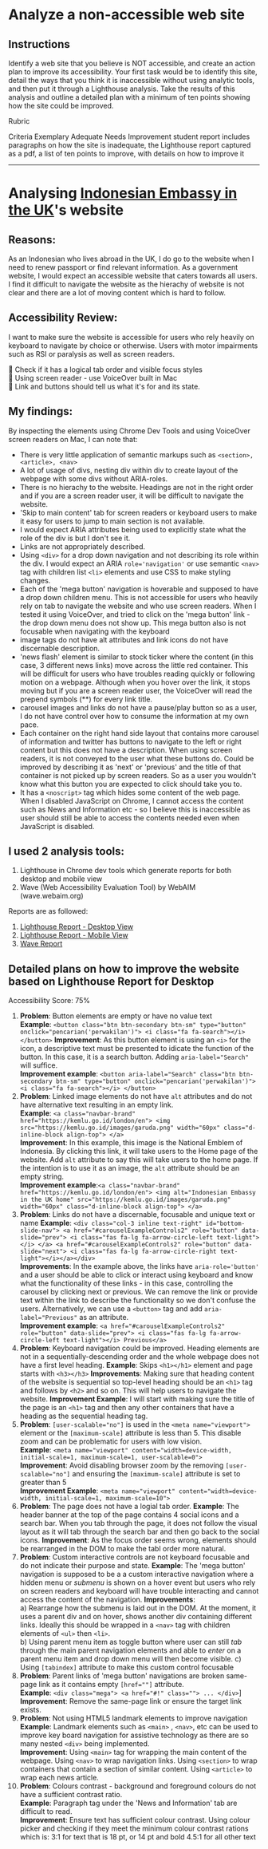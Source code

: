 # Analyze a non-accessible web site

## Instructions

Identify a web site that you believe is NOT accessible, and create an action plan to improve its accessibility. Your first task would be to identify this site, detail the ways that you think it is inaccessible without using analytic tools, and then put it through a Lighthouse analysis. Take the results of this analysis and outline a detailed plan with a minimum of ten points showing how the site could be improved.

Rubric

Criteria Exemplary Adequate Needs Improvement
student report includes paragraphs on how the site is inadequate, the Lighthouse report captured as a pdf, a list of ten points to improve, with details on how to improve it

---

# Analysing [Indonesian Embassy in the UK](https://kemlu.go.id/london/en)'s website

## Reasons:

As an Indonesian who lives abroad in the UK, I do go to the website when I need to renew passport or find relevant information. As a government website, I would expect an accessible website that caters towards all users. I find it difficult to navigate the website as the hierachy of website is not clear and there are a lot of moving content which is hard to follow.

## Accessibility Review:

I want to make sure the website is accessible for users who rely heavily on keyboard to navigate by choice or otherwise. Users with motor impairments such as RSI or paralysis as well as screen readers.

📌 Check if it has a logical tab order and visible focus styles \
📌 Using screen reader - use VoiceOver built in Mac \
📌 Link and buttons should tell us what it's for and its state.

## My findings:

By inspecting the elements using Chrome Dev Tools and using VoiceOver screen readers on Mac, I can note that:

- There is very little application of semantic markups such as `<section>, <article>, <nav>`
- A lot of usage of divs, nesting div within div to create layout of the webpage with some divs without ARIA-roles.
- There is no hierachy to the website. Headings are not in the right order and if you are a screen reader user, it will be difficult to navigate the website.
- 'Skip to main content' tab for screen readers or keyboard users to make it easy for users to jump to main section is not available.
- I would expect ARIA attributes being used to explicitly state what the role of the div is but I don't see it.
- Links are not appropriately described.
- Using `<div>` for a drop down navigation and not describing its role within the div. I would expect an ARIA `role='navigation'` or use semantic `<nav>` tag with children list `<li>` elements and use CSS to make styling changes.
- Each of the 'mega button' navigation is hoverable and supposed to have a drop down children menu. This is not accessible for users who heavily rely on tab to navigate the website and who use screen readers. When I tested it using VoiceOver, and tried to click on the 'mega button' link - the drop down menu does not show up. This mega button also is not focusable when navigating with the keyboard
- image tags do not have alt attributes and link icons do not have discernable description.
- 'news flash' element is similar to stock ticker where the content (in this case, 3 different news links) move across the little red container. This will be difficult for users who have troubles reading quickly or following motion on a webpage. Although when you hover over the link, it stops moving but if you are a screen reader user, the VoiceOver will read the prepend symbols (\*\*) for every link title.
- carousel images and links do not have a pause/play button so as a user, I do not have control over how to consume the information at my own pace.
- Each container on the right hand side layout that contains more carousel of information and twitter has buttons to navigate to the left or right content but this does not have a description. When using screen readers, it is not conveyed to the user what these buttons do. Could be improved by describing it as 'next' or 'previous' and the title of that container is not picked up by screen readers. So as a user you wouldn't know what this button you are expected to click should take you to.
- It has a `<noscript>` tag which hides some content of the web page. When I disabled JavaScript on Chrome, I cannot access the content such as News and Information etc - so I believe this is inaccessible as user should still be able to access the contents needed even when JavaScript is disabled.

## I used 2 analysis tools:

1. Lighthouse in Chrome dev tools which generate reports for both desktop and mobile view
2. Wave (Web Accessibility Evaluation Tool) by WebAIM (wave.webaim.org)

Reports are as followed:

1. [Lighthouse Report - Desktop View](./kemlu-desktop-lighthouse-report.pdf)
2. [Lighthouse Report - Mobile View](./kemlu-mobile-lighthouse.pdf)
3. [Wave Report](https://wave.webaim.org/report#/https://kemlu.go.id/london/en#!)

## Detailed plans on how to improve the website based on Lighthouse Report for Desktop

Accessibility Score: 75%

1. **Problem**: Button elements are empty or have no value text \
   **Example**: `<button class="btn btn-secondary btn-sm" type="button" onclick="pencarian('perwakilan')"> <i class="fa fa-search"></i> </button>`
   **Improvement**: As this button element is using an `<i>` for the icon, a descriptive text must be presented to idicate the function of the button. In this case, it is a search button. Adding `aria-label="Search"` will suffice. \
   **Improvement example**: `<button aria-label="Search" class="btn btn-secondary btn-sm" type="button" onclick="pencarian('perwakilan')"> <i class="fa fa-search"></i> </button>`
2. **Problem**: Linked image elements do not have `alt` attributes and do not have alternative text resulting in an empty link. \
   **Example**: `<a class="navbar-brand" href="https://kemlu.go.id/london/en"> <img src="https://kemlu.go.id/images/garuda.png" width="60px" class="d-inline-block align-top"> </a>` \
   **Improvement**: In this example, this image is the National Emblem of Indonesia. By clicking this link, it will take users to the Home page of the website. Add `alt` attribute to say this will take users to the home page. If the intention is to use it as an image, the `alt` attribute should be an empty string. \
   **Improvement example**:`<a class="navbar-brand" href="https://kemlu.go.id/london/en"> <img alt="Indonesian Embassy in the UK home" src="https://kemlu.go.id/images/garuda.png" width="60px" class="d-inline-block align-top"> </a>`
3. **Problem**: Links do not have a discernable, focusable and unique text or name
   **Example**: `<div class="col-3 inline text-right" id="bottom-slide-nav"> <a href="#carouselExampleControls2" role="button" data-slide="prev"> <i class="fas fa-lg fa-arrow-circle-left text-light"></i> </a> <a href="#carouselExampleControls2" role="button" data-slide="next"> <i class="fas fa-lg fa-arrow-circle-right text-light"></i></a></div>` \
   **Improvements**: In the example above, the links have `aria-role='button'` and a user should be able to click or interact using keyboard and know what the functionality of these links - in this case, controlling the carousel by clicking next or previous. We can remove the link or provide text within the link to describe the functionality so we don't confuse the users. Alternatively, we can use a `<button>` tag and add `aria-label="Previous"` as an attribute. \
   **Improvement example**: `<a href="#carouselExampleControls2" role="button" data-slide="prev"> <i class="fas fa-lg fa-arrow-circle-left text-light"></i> Previous</a>`
4. **Problem**: Keyboard navigation could be improved. Heading elements are not in a sequentially-descending order and the whole webpage does not have a first level heading.
   **Example**: Skips `<h1></h1>` element and page starts with `<h3></h3>`
   **Improvements**: Making sure that heading content of the website is sequential so top-level heading should be an `<h1>` tag and follows by `<h2>` and so on. This will help users to navigate the website.
   **Improvement Example**: I will start with making sure the title of the page is an `<h1>` tag and then any other containers that have a heading as the sequential heading tag.
5. **Problem**: `[user-scalable="no"]` is used in the `<meta name="viewport">` element or the `[maximum-scale]` attribute is less than 5. This disable zoom and can be problematic for users with low vision. \
   **Example**: `<meta name="viewport" content="width=device-width, initial-scale=1, maximum-scale=1, user-scalable=0">` \
   **Improvement**: Avoid disabling browser zoom by the removing `[user-scalable="no"]` and ensuring the `[maximum-scale]` attribute is set to greater than 5 \
   **Improvement Example**: `<meta name="viewport" content="width=device-width, initial-scale=1, maximum-scale=10">`
6. **Problem**: The page does not have a logial tab order.
   **Example**: The header banner at the top of the page contains 4 social icons and a search bar. When you tab through the page, it does not follow the visual layout as it will tab through the search bar and then go back to the social icons.
   **Improvement**: As the focus order seems wrong, elements should be rearranged in the DOM to make the tabl order more natural.
7. **Problem**: Custom interactive controls are not keyboard focusable and do not indicate their purpose and state.
   **Example**: The 'mega button' navigation is supposed to be a a custom interactive navigation where a hidden menu or _submenu_ is shown on a hover event but users who rely on screen readers and keyboard will have trouble interacting and cannot access the content of the navigation.
   **Improvements**: \
   a) Rearrange how the submenu is laid out in the DOM. At the moment, it uses a parent div and on hover, shows another div containing different links. Ideally this should be wrapped in a `<nav>` tag with children elements of `<ul>` then `<li>`.  
   b) Using parent menu item as toggle button where user can still _tab_ through the main parent navigation elements and able to _enter_ on a parent menu item and drop down menu will then become visible.
   c) Using `[tabindex]` attribute to make this custom control focusable
8. **Problem**: Parent links of 'mega button' navigations are broken same-page link as it contains empty `[href=""]` attribute. \
   **Example**: `<div class="mega"> <a href="#!" class=""> ... </div>`]
   **Improvement**: Remove the same-page link or ensure the target link exists.
9. **Problem**: Not using HTML5 landmark elements to improve navigation \
   **Example**: Landmark elements such as `<main>` , `<nav>`, etc can be used to improve key board navigation for assistive technology as there are so many nested `<div>` being implemented. \
   **Improvement**: Using `<main>` tag for wrapping the main content of the webpage. Using `<nav>` to wrap navigation links. Using `<section>` to wrap containers that contain a section of similar content. Using `<article>` to wrap each news article.
10. **Problem**: Colours contrast - background and foreground colours do not have a sufficient contrast ratio. \
    **Example**: Paragraph tag under the 'News and Information' tab are difficult to read. \
    **Improvement**: Ensure text has sufficient colour contrast. Using colour picker and checking if they meet the minimum colour contrast rations which is: 3:1 for text that is 18 pt, or 14 pt and bold 4.5:1 for all other text
